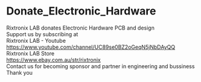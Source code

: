 # Donate_Electronic_Hardware<br>
Rixtronix LAB donates Electronic Hardware PCB and design<br>
Support us by subscribing at <br>
Rixtronix LAB - Youtube<br>
https://www.youtube.com/channel/UC89se0BZ2oGeqN5jNbDAyQQ <br>
Rixtronix LAB Store <br>
https://www.ebay.com.au/str/rixtronix<br>
Contact us for becoming sponsor and partner in engineering and bussiness<br>
Thank you<br>

